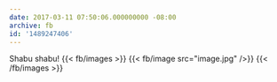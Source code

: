 ```yaml
---
date: 2017-03-11 07:50:06.000000000 -08:00
archive: fb
id: '1489247406'
---
```


Shabu shabu!
{{< fb/images >}}
{{< fb/image src="image.jpg" />}}
{{< /fb/images >}}
